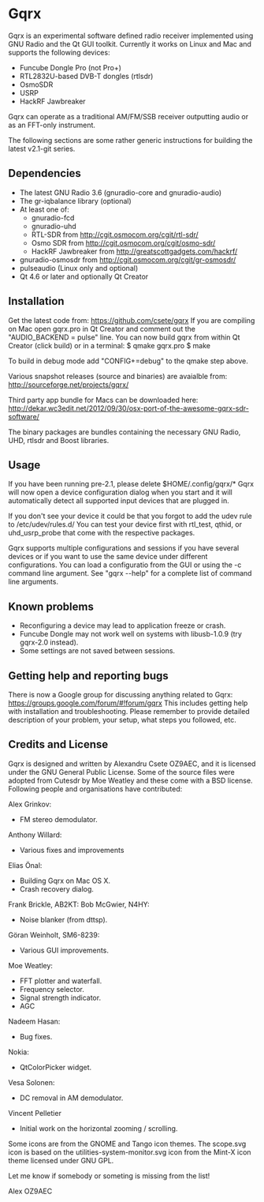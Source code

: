 Gqrx
====

Gqrx is an experimental software defined radio receiver implemented using GNU Radio and the Qt GUI toolkit. Currently it works on Linux and Mac and supports the following devices:
- Funcube Dongle Pro (not Pro+)
- RTL2832U-based DVB-T dongles (rtlsdr)
- OsmoSDR
- USRP
- HackRF Jawbreaker

Gqrx can operate as a traditional AM/FM/SSB receiver outputting audio or as an FFT-only instrument.

The following sections are some rather generic instructions for building the latest v2.1-git series.


Dependencies
------------

- The latest GNU Radio 3.6 (gnuradio-core and gnuradio-audio)
- The gr-iqbalance library (optional)
- At least one of:
    - gnuradio-fcd
    - gnuradio-uhd
    - RTL-SDR from http://cgit.osmocom.org/cgit/rtl-sdr/
    - Osmo SDR from http://cgit.osmocom.org/cgit/osmo-sdr/
    - HackRF Jawbreaker from http://greatscottgadgets.com/hackrf/
- gnuradio-osmosdr from http://cgit.osmocom.org/cgit/gr-osmosdr/
- pulseaudio (Linux only and optional)
- Qt 4.6 or later and optionally Qt Creator


Installation
------------

Get the latest code from: https://github.com/csete/gqrx
If you are compiling on Mac open gqrx.pro in Qt Creator and comment out the "AUDIO_BACKEND = pulse" line. You can now build gqrx from within Qt Creator (click build) or in a terminal:
$ qmake gqrx.pro
$ make

To build in debug mode add "CONFIG+=debug" to the qmake step above.

Various snapshot releases (source and binaries) are avaialble from:
http://sourceforge.net/projects/gqrx/

Third party app bundle for Macs can be downloaded here:
http://dekar.wc3edit.net/2012/09/30/osx-port-of-the-awesome-gqrx-sdr-software/

The binary packages are bundles containing the necessary GNU Radio, UHD, rtlsdr and Boost libraries.

Usage
-----

If you have been running pre-2.1, please delete $HOME/.config/gqrx/*
Gqrx will now open a device configuration dialog when you start and it will automatically detect all supported input devices that are plugged in.

If you don't see your device it could be that you forgot to add the udev rule to /etc/udev/rules.d/
You can test your device first with rtl_test, qthid, or uhd_usrp_probe that come with the respective packages.

Gqrx supports multiple configurations and sessions if you have several devices or if you want to use the same device under different configurations. You can load a configuratio from the GUI or using the -c command line argument. See "gqrx --help" for a complete list of command line arguments.


Known problems
--------------

- Reconfiguring a device may lead to application freeze or crash.
- Funcube Dongle may not work well on systems with libusb-1.0.9 (try gqrx-2.0 instead).
- Some settings are not saved between sessions.


Getting help and reporting bugs
-------------------------------

There is now a Google group for discussing anything related to Gqrx: https://groups.google.com/forum/#!forum/gqrx
This includes getting help with installation and troubleshooting. Please remember to provide detailed description of your problem, your setup, what steps you followed, etc.


Credits and License
-------------------

Gqrx is designed and written by Alexandru Csete OZ9AEC, and it is licensed under the GNU General Public License.
Some of the source files were adopted from Cutesdr by Moe Weatley and these come with a BSD license.
Following people and organisations have contributed:

Alex Grinkov:
- FM stereo demodulator.

Anthony Willard:
- Various fixes and improvements

Elias Önal:
- Building Gqrx on Mac OS X.
- Crash recovery dialog.

Frank Brickle, AB2KT:
Bob McGwier, N4HY:
- Noise blanker (from dttsp).

Göran Weinholt, SM6-8239:
- Various GUI improvements.

Moe Weatley:
- FFT plotter and waterfall.
- Frequency selector.
- Signal strength indicator.
- AGC

Nadeem Hasan:
- Bug fixes.

Nokia:
- QtColorPicker widget.

Vesa Solonen:
- DC removal in AM demodulator.

Vincent Pelletier
- Initial work on the horizontal zooming / scrolling.

Some icons are from the GNOME and Tango icon themes.
The scope.svg icon is based on the utilities-system-monitor.svg icon from the Mint-X icon theme licensed under GNU GPL.

Let me know if somebody or someting is missing from the list!

Alex OZ9AEC
